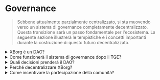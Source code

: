 # Governance

> Sebbene attualmente parzialmente centralizzato, si sta muovendo verso un sistema di governance completamente decentralizzato. Questa transizione sarà un passo fondamentale per l'ecosistema. La seguente sezione illustrerà le tempistiche e i concetti importanti durante la costruzione di questo futuro decentralizzato.

<details>

<summary>XBorg è un DAO?</summary>

Attualmente, XBorg è prevalentemente centralizzato, anche se i detentori di Prometheus e i consigli influenzano parzialmente la governance dell'ecosistema. In sostanza, il voto della comunità viene utilizzato per informare decisioni specifiche.

Dopo l'evento di generazione del token (TGE), XBorg mira a progredire verso una completa decentralizzazione. Tuttavia, è chiaro che il processo di decentralizzazione non può essere immediato e deve essere affrontato con pazienza e attenzione.&#x20;

</details>

<details>

<summary>Come funzionerà il sistema di governance dopo il TGE?</summary>

La governance sarà applicata tramite voto quadratico, i token XBG totali detenuti vengono moltiplicati per lo stato in-protocollo. Questo meccanismo garantisce che i detentori di token più grandi non abbiano un impatto eccessivo sulla governance e che coloro che forniscono valore all'ecosistema (attraverso lo stato in-protocollo e il sistema XP) abbiano un peso maggiore nell'ecosistema.&#x20;

</details>

<details>

<summary>Quali decisioni prenderà il DAO?</summary>

Man mano che XBorg si avvicina alla piena decentralizzazione, la sua governance sarà incaricata di una vasta gamma di poteri decisionali. Tuttavia, è importante notare che alcuni aspetti del progetto saranno esenti dal voto, come la divulgazione di dati sensibili che potrebbero mettere a rischio la longevità del progetto o la ricerca di iniziative che sono legalmente discutibili o potrebbero danneggiare la reputazione di XBorg o influire sulle precedenti relazioni legali, commerciali o finanziarie.

I contributori principali avranno un ruolo di supporto e guida nel facilitare le decisioni efficaci del DAO. I tipi di decisioni soggette a voto includono nuove offerte di prodotti, aggiornamenti delle funzionalità dell'applicazione, modifiche ai meccanismi delle commissioni all'interno del protocollo, finanziamento delle attività del DAO, controllo delle spese del DAO e veto delle spese significative prevedibili, guida all'espansione strategica di mercato e fornire un contributo sulla composizione dei membri contributori principali.

</details>

<details>

<summary>Perché decentralizzare XBorg?</summary>

Presso XBorg, riconosciamo l'importanza fondamentale di essere strettamente connessi alla nostra base di utenti, dato il nostro ruolo come livello di credenziali e applicazione per i giocatori. In previsione di un futuro in cui le barriere tecniche all'ingresso sono minime, crediamo che la comunità sia l'asset più prezioso di un protocollo. La nostra missione inarrestabile è quella di dare potere ai giocatori di tutto il mondo.

Con la visione di diventare l'ecosistema di gioco più grande che costruisce applicazioni per i consumatori da e per i giocatori, XBorg comprende la natura sensibile dei dati e delle credenziali dei giocatori. Crediamo fermamente che le entità centralizzate non possano gestire adeguatamente tali informazioni e che le alternative decentralizzate alla fine prevarranno.

</details>

<details>

<summary>Come incentivare la partecipazione della comunità?</summary>

Per favorire una comunità solida e coinvolta, presso XBorg abbiamo implementato una struttura di governance che enfatizza la partecipazione attiva. In particolare, abbiamo stabilito un requisito di quorum del 10% per i voti di governance, che garantisce che una parte significativa della comunità abbia voce in capitolo nelle decisioni importanti. Inoltre, per incentivare i membri della comunità a partecipare alla governance, offriremo ricompense sotto forma di token XBG per un periodo di tempo prestabilito. Questo approccio serve a promuovere l'etica democratica e partecipativa che sottende la nostra visione di XBorg come ecosistema di gioco decentralizzato.

</details>